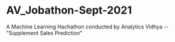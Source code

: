 # AV_Jobathon-Sept-2021
A Machine Learning Hachathon conducted by Analytics Vidhya -- "Supplement Sales Prediction"
